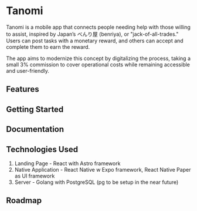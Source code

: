 # Tanomi

Tanomi is a mobile app that connects people needing help with those willing to assist, inspired by Japan’s べんり屋 (benriya), or "jack-of-all-trades." Users can post tasks with a monetary reward, and others can accept and complete them to earn the reward.

The app aims to modernize this concept by digitalizing the process, taking a small 3% commission to cover operational costs while remaining accessible and user-friendly.

## Features

## Getting Started

## Documentation


## Technologies Used

1. Landing Page - React with Astro framework
2. Native Application - React Native w Expo framework, React Native Paper as UI framework
3. Server - Golang with PostgreSQL (pg to be setup in the near future)

## Roadmap
